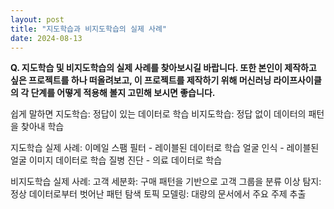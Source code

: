 ```yaml
---
layout: post
title: "지도학습과 비지도학습의 실제 사례"
date: 2024-08-13
---
```


**Q. 지도학습 및 비지도학습의 실제 사례를 찾아보시길 바랍니다. 또한 본인이 제작하고 싶은 프로젝트를 하나 떠올려보고, 이 프로젝트를 제작하기 위해 머신러닝 라이프사이클의 각 단계를 어떻게 적용해 볼지 고민해 보시면 좋습니다.**

쉽게 말하면 
지도학습: 정답이 있는 데이터로 학습
비지도학습: 정답 없이 데이터의 패턴을 찾아내 학습

지도학습 실제 사례:
이메일 스팸 필터 - 레이블된 데이터로 학습
얼굴 인식 - 레이블된 얼굴 이미지 데이터로 학습
질병 진단 - 의료 데이터로 학습

비지도학습 실제 사례:
고객 세분화: 구매 패턴을 기반으로 고객 그룹을 분류
이상 탐지: 정상 데이터로부터 벗어난 패턴 탐색
토픽 모델링: 대량의 문서에서 주요 주제 추출





